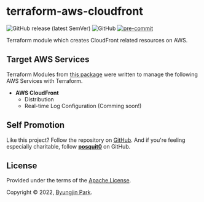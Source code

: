 # terraform-aws-cloudfront

![GitHub release (latest SemVer)](https://img.shields.io/github/v/release/tedilabs/terraform-aws-cloudfront?color=blue&sort=semver&style=flat-square)
![GitHub](https://img.shields.io/github/license/tedilabs/terraform-aws-cloudfront?color=blue&style=flat-square)
[![pre-commit](https://img.shields.io/badge/pre--commit-enabled-brightgreen?logo=pre-commit&logoColor=white&style=flat-square)](https://github.com/pre-commit/pre-commit)

Terraform module which creates CloudFront related resources on AWS.


## Target AWS Services

Terraform Modules from [this package](https://github.com/tedilabs/terraform-aws-cloudfront) were written to manage the following AWS Services with Terraform.

- **AWS CloudFront**
  - Distribution
  - Real-time Log Configuration (Comming soon!)


## Self Promotion

Like this project? Follow the repository on [GitHub](https://github.com/tedilabs/terraform-aws-cloudfront). And if you're feeling especially charitable, follow **[posquit0](https://github.com/posquit0)** on GitHub.


## License

Provided under the terms of the [Apache License](LICENSE).

Copyright © 2022, [Byungjin Park](https://www.posquit0.com).
